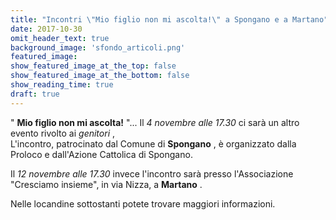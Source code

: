 ```yaml
---
title: "Incontri \"Mio figlio non mi ascolta!\" a Spongano e a Martano"
date: 2017-10-30
omit_header_text: true
background_image: 'sfondo_articoli.png'
featured_image: 
show_featured_image_at_the_top: false
show_featured_image_at_the_bottom: false
show_reading_time: true
draft: true
---
```


" **Mio figlio non mi ascolta!** "... Il _4 novembre alle 17.30_ ci sarà un
altro evento rivolto ai _genitori_ ,  
L'incontro, patrocinato dal Comune di **Spongano** , è organizzato dalla
Proloco e dall'Azione Cattolica di Spongano.  
  
Il _12 novembre alle 17.30_ invece l'incontro sarà presso l'Associazione
"Cresciamo insieme", in via Nizza, a **Martano** .  
  
Nelle locandine sottostanti potete trovare maggiori informazioni.

